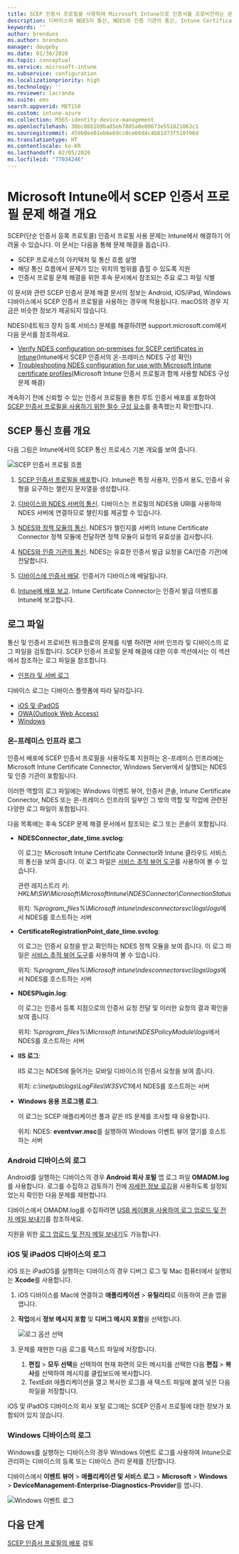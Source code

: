```yaml
---
title: SCEP 인증서 프로필을 사용하여 Microsoft Intune으로 인증서를 프로비전하는 문제 해결 | Microsoft Docs
description: 디바이스와 NDES의 통신, NDES와 인증 기관의 통신, Intune Certificate Connector와 Intune 서비스의 통신을 포함하여 Intune에 사용하기 위해 인증서를 요청하는 디바이스별 SCEP 사용 문제를 해결합니다.
keywords: ''
author: brenduns
ms.author: brenduns
manager: dougeby
ms.date: 01/30/2020
ms.topic: conceptual
ms.service: microsoft-intune
ms.subservice: configuration
ms.localizationpriority: high
ms.technology: ''
ms.reviewer: lacranda
ms.suite: ems
search.appverid: MET150
ms.custom: intune-azure
ms.collection: M365-identity-device-management
ms.openlocfilehash: 38bc86b1b9ba85eb7885a0e00673e551821063c1
ms.sourcegitcommit: 459b0ee01eb6e69cc0ce66d4c4b81d73f510f96d
ms.translationtype: HT
ms.contentlocale: ko-KR
ms.lasthandoff: 02/05/2020
ms.locfileid: "77034246"
---
```

# <a name="overview-for-troubleshooting-scep-certificate-profiles-with-microsoft-intune"></a>Microsoft Intune에서 SCEP 인증서 프로필 문제 해결 개요

SCEP(단순 인증서 등록 프로토콜) 인증서 프로필 사용 문제는 Intune에서 해결하기 어려울 수 있습니다. 이 문서는 다음을 통해 문제 해결을 돕습니다.

- SCEP 프로세스의 아키텍처 및 통신 흐름 설명
- 해당 통신 흐름에서 문제가 있는 위치의 범위를 좁힐 수 있도록 지원
- 인증서 프로필 문제 해결을 위한 후속 문서에서 참조되는 주요 로그 파일 식별

이 문서와 관련 SCEP 인증서 문제 해결 문서의 정보는 Android, iOS/iPad, Windows 디바이스에서 SCEP 인증서 프로필을 사용하는 경우에 적용됩니다. macOS의 경우 지금은 비슷한 정보가 제공되지 않습니다.

NDES(네트워크 장치 등록 서비스) 문제를 해결하려면 support.microsoft.com에서 다음 문서를 참조하세요.

- [Verify NDES configuration on-premises for SCEP certificates in Intune](https://support.microsoft.com/help/4490130/ndes-configuration-on-premises-for-scep-certificates-in-intune)(Intune에서 SCEP 인증서의 온-프레미스 NDES 구성 확인)
- [Troubleshooting NDES configuration for use with Microsoft Intune certificate profiles]( https://support.microsoft.com/help/4459540/troubleshoot-ndes-configuration-for-use-with-intune)(Microsoft Intune 인증서 프로필과 함께 사용할 NDES 구성 문제 해결)

계속하기 전에 신뢰할 수 있는 인증서 프로필을 통한 루트 인증서 배포를 포함하여 [SCEP 인증서 프로필을 사용하기 위한 필수 구성 요소](certificates-scep-configure.md#prerequisites-for-using-scep-for-certificates)를 충족했는지 확인합니다.

## <a name="scep-communication-flow-overview"></a>SCEP 통신 흐름 개요

다음 그림은 Intune에서의 SCEP 통신 프로세스 기본 개요를 보여 줍니다.

![SCEP 인증서 프로필 흐름](../protect/media/troubleshoot-scep-certificate-profiles/scep-certificate-profile-flow.png)

1. [SCEP 인증서 프로필을 배포](troubleshoot-scep-certificate-profile-deployment.md)합니다. Intune은 특정 사용자, 인증서 용도, 인증서 유형을 요구하는 챌린지 문자열을 생성합니다.

2. [디바이스와 NDES 서버의 통신](troubleshoot-scep-certificate-device-to-ndes.md). 디바이스는 프로필의 NDES용 URI를 사용하여 NDES 서버에 연결하므로 챌린지를 제공할 수 있습니다.

3. [NDES와 정책 모듈의 통신](troubleshoot-scep-certificate-ndes-policy-module.md). NDES가 챌린지를 서버의 Intune Certificate Connector 정책 모듈에 전달하면 정책 모듈이 요청의 유효성을 검사합니다.

4. [NDES와 인증 기관의 통신](troubleshoot-scep-certificate-ndes-policy-module.md). NDES는 유효한 인증서 발급 요청을 CA(인증 기관)에 전달합니다.

5. [디바이스에 인증서 배달](troubleshoot-scep-certificate-delivery.md). 인증서가 디바이스에 배달됩니다.

6. [Intune에 배포 보고](troubleshoot-scep-certificate-reporting.md). Intune Certificate Connector는 인증서 발급 이벤트를 Intune에 보고합니다.

## <a name="log-files"></a>로그 파일

통신 및 인증서 프로비전 워크플로의 문제를 식별 하려면 서버 인프라 및 디바이스의 로그 파일을 검토합니다. SCEP 인증서 프로필 문제 해결에 대한 이후 섹션에서는 이 섹션에서 참조하는 로그 파일을 참조합니다.

- [인프라 및 서버 로그](#logs-for-on-premises-infrastructure)

디바이스 로그는 디바이스 플랫폼에 따라 달라집니다.  

- [iOS 및 iPadOS](#logs-for-ios-and-ipados-devices)
- [OWA(Outlook Web Access)](#logs-for-android-devices)
- [Windows](#logs-for-windows-devices)

### <a name="logs-for-on-premises-infrastructure"></a>온-프레미스 인프라 로그
  
인증서 배포에 SCEP 인증서 프로필을 사용하도록 지원하는 온-프레미스 인프라에는 Microsoft Intune Certificate Connector, Windows Server에서 실행되는 NDES 및 인증 기관이 포함됩니다.

이러한 역할의 로그 파일에는 Windows 이벤트 뷰어, 인증서 콘솔, Intune Certificate Connector, NDES 또는 온-프레미스 인프라의 일부인 그 밖의 역할 및 작업에 관련된 다양한 로그 파일이 포함됩니다.

다음 목록에는 후속 SCEP 문제 해결 문서에서 참조되는 로그 또는 콘솔이 포함됩니다. 

- **NDESConnector_date_time.svclog**:

  이 로그는 Microsoft Intune Certificate Connector와 Intune 클라우드 서비스의 통신을 보여 줍니다. 이 로그 파일은 [서비스 추적 뷰어 도구](https://docs.microsoft.com/dotnet/framework/wcf/service-trace-viewer-tool-svctraceviewer-exe)를 사용하여 볼 수 있습니다.

  관련 레지스트리 키: *HKLM\SW\Microsoft\MicrosoftIntune\NDESConnector\ConnectionStatus*

  위치: *%program_files%\Microsoft intune\ndesconnectorsvc\logs\logs*에서 NDES를 호스트하는 서버

- **CertificateRegistrationPoint_date_time.svclog**:

  이 로그는 인증서 요청을 받고 확인하는 NDES 정책 모듈을 보여 줍니다. 이 로그 파일은 [서비스 추적 뷰어 도구](https://docs.microsoft.com/dotnet/framework/wcf/service-trace-viewer-tool-svctraceviewer-exe)를 사용하여 볼 수 있습니다.

  위치: *%program_files%\Microsoft intune\ndesconnectorsvc\logs\logs*에서 NDES를 호스트하는 서버

- **NDESPlugin.log**:

  이 로그는 인증서 등록 지점으로의 인증서 요청 전달 및 이러한 요청의 결과 확인을 보여 줍니다.

  위치: *%program_files%\Microsoft Intune\NDESPolicyModule\logs*에서 NDES를 호스트하는 서버

- **IIS 로그**:

  IIS 로그는 NDES에 들어가는 모바일 디바이스의 인증서 요청을 보여 줍니다.

  위치: *c:\inetpub\logs\LogFiles\W3SVC1*에서 NDES를 호스트하는 서버

- **Windows 응용 프로그램 로그**:

  이 로그는 SCEP 애플리케이션 풀과 같은 IIS 문제를 조사할 때 유용합니다.

  위치: NDES: **eventvwr.msc**를 실행하여 Windows 이벤트 뷰어 열기를 호스트하는 서버




### <a name="logs-for-android-devices"></a>Android 디바이스의 로그

Android를 실행하는 디바이스의 경우 **Android 회사 포털** 앱 로그 파일 **OMADM.log**를 사용합니다. 로그를 수집하고 검토하기 전에 [자세한 정보 로깅](/intune-user-help/use-verbose-logging-to-help-your-it-administrator-fix-device-issues-android)을 사용하도록 설정되었는지 확인한 다음 문제를 재현합니다.

디바이스에서 OMADM.log를 수집하려면 [USB 케이블을 사용하여 로그 업로드 및 전자 메일 보내기](/intune-user-help/send-logs-to-your-it-admin-using-cable-android)를 참조하세요.

지원을 위한 [로그 업로드 및 전자 메일 보내기](/intune-user-help/send-logs-to-your-it-admin-by-email-android#upload-and-email-logs-from-microsoft-intune-app)도 가능합니다.

### <a name="logs-for-ios-and-ipados-devices"></a>iOS 및 iPadOS 디바이스의 로그

iOS 또는 iPadOS를 실행하는 디바이스의 경우 디버그 로그 및 Mac 컴퓨터에서 실행되는 **Xcode**를 사용합니다.

1. iOS 디바이스를 Mac에 연결하고 **애플리케이션** > **유틸리티**로 이동하여 콘솔 앱을 엽니다. 

2. **작업**에서 **정보 메시지 포함** 및 **디버그 메시지 포함**을 선택합니다.

   ![로그 옵션 선택](../protect/media/troubleshoot-scep-certificate-profiles/message-options.png)

3. 문제를 재현한 다음 로그를 텍스트 파일에 저장합니다.
   1. **편집** > **모두 선택**을 선택하여 현재 화면의 모든 메시지를 선택한 다음 **편집** > **복사**를 선택하여 메시지를 클립보드에 복사합니다. 
   2. TextEdit 애플리케이션을 열고 복사한 로그를 새 텍스트 파일에 붙여 넣은 다음 파일을 저장합니다.


iOS 및 iPadOS 디바이스의 회사 포털 로그에는 SCEP 인증서 프로필에 대한 정보가 포함되어 있지 않습니다.

### <a name="logs-for-windows-devices"></a>Windows 디바이스의 로그

Windows를 실행하는 디바이스의 경우 Windows 이벤트 로그를 사용하여 Intune으로 관리하는 디바이스의 등록 또는 디바이스 관리 문제를 진단합니다.

디바이스에서 **이벤트 뷰어** > **애플리케이션 및 서비스 로그** > **Microsoft** > **Windows** > **DeviceManagement-Enterprise-Diagnostics-Provider**를 엽니다.

![Windows 이벤트 로그](../protect/media/troubleshoot-scep-certificate-profiles/windows-event-log.png)

## <a name="next-steps"></a>다음 단계

[SCEP 인증서 프로필의 배포](troubleshoot-scep-certificate-profile-deployment.md) 검토 
